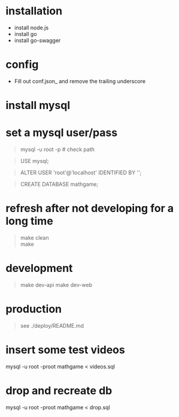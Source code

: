 # installation
- install node.js
- install go
- install go-swagger

# config
- Fill out conf.json_ and remove the trailing underscore

# install mysql

# set a mysql user/pass
> mysql -u root -p # check path

> USE mysql;

> ALTER USER 'root'@'localhost' IDENTIFIED BY '<PASSWORD>';

> CREATE DATABASE mathgame;

# refresh after not developing for a long time
> make clean  
> make

# development
> make dev-api
> make dev-web

# production
> see ./deploy/README.md

# insert some test videos
mysql -u root -proot mathgame < videos.sql

# drop and recreate db
mysql -u root -proot mathgame < drop.sql
